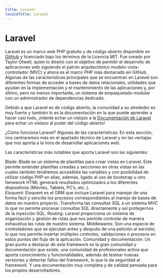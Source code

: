 ```yaml
---
title: Laravel
localeTitle: Laravel
---
```

# Laravel

Laravel es un marco web PHP gratuito y de código abierto disponible en [GitHub](https://github.com/laravel/laravel) y licenciado bajo los términos de la Licencia MIT. Fue creado por Taylor Otwell, quien lo diseñó con el objetivo de permitir el desarrollo de aplicaciones web siguiendo el patrón arquitectónico modelo-vista-controlador (MVC) y ahora es el marco PHP más destacado en GitHub. Algunas de las características principales que se encuentran en Laravel son diferentes formas de acceder a bases de datos relacionales, utilidades que ayudan en la implementación y el mantenimiento de las aplicaciones y, por último, pero no menos importante, un sistema de empaquetado modular con un administrador de dependencias dedicado.

Debido a que Laravel es de código abierto, la comunidad a su alrededor es muy fuerte y también lo es la documentación en la que puede aprender a hacer casi todo, ¡intente echar un vistazo a la [Documentación de Laravel](https://laravel.com/docs/5.7/) para echar un vistazo al poder del código abierto!

¿Cómo funciona Laravel? Algunas de las características:
En esta sección, nos centraremos más en el apartado técnico de Laravel y en las ventajas que nos aporta a la hora de desarrollar aplicaciones web.

Las características más notables que aporta Laravel son las siguientes:

Blade:  Blade es un sistema de plantillas para crear vistas en Laravel. Este permite extender plantillas creadas y secciones en otras vistas en las cuales también tendremos accesibles las variables y con posibilidad de utilizar código PHP en ellas, además,  ligado al uso de bootstrap u otro famework HTML generará resultados optimizados a los diferentes dispositivos (Móviles, Tablets, PC’s, etc..).     
Eloquent: Eloquent es el ORM que incluye Laravel para manejar de una forma fácil y sencilla los procesos correspondientes al manejo de bases de datos en nuestro proyecto. Transforma las consultas SQL a un sistema MVC lo que no permite procesar consultas SQL directamente y así protegernos de la inyección SQL.
Routing: Laravel proporciona un sistema de organización y gestión de rutas que nos permite controlar de manera exhaustiva las rutas de nuestro sistema.
Middlewares:  Son una especie de controladores que se ejecutan antes y después de una petición al servidor, lo que nos permite insertar múltiples controles, validaciones o procesos en estos puntos del flujo de la aplicación.
Comunidad y documentación:  Un gran punto a destacar de este framework es la gran comunidad y documentación que existe, una comunidad de profesionales activa que aporta conocimiento y funcionalidades, además de testear nuevas versiones y detectar fallos del framework, lo que le da seguridad al framework. Y una documentación muy completa y de calidad pensada para los propios desarrolladores.

